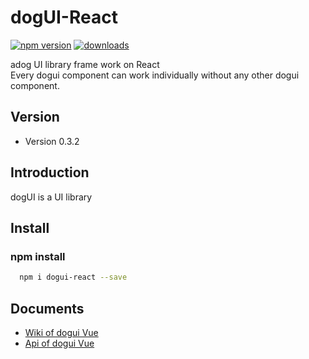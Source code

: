 # dogUI-React

[![npm version](https://badge.fury.io/js/dogui-react.svg)](https://badge.fury.io/js/dogui-react)
[![downloads](https://img.shields.io/npm/dm/dogui-react.svg)](https://badge.fury.io/js/dogui-react)

adog UI library frame work on React  
Every dogui component can work individually without any other dogui component.

## Version

-   Version 0.3.2

## Introduction

dogUI is a UI library 

## Install

### npm install

```bash
  npm i dogui-react --save
```

## Documents

- [Wiki of dogui Vue](https://github.com/adogio/dogUI/wiki/Vue)
- [Api of dogui Vue](https://github.com/adogio/dogUI/wiki/Vue-api)